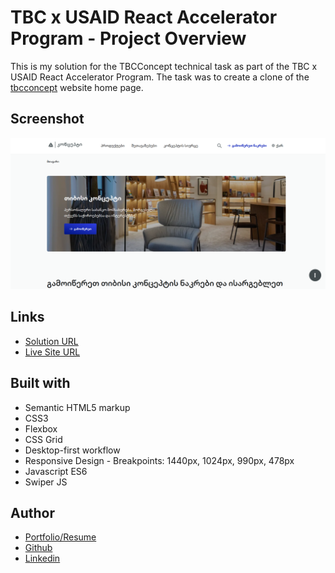 # TBC x USAID React Accelerator Program - Project Overview

This is my solution for the TBCConcept technical task as part of the TBC x USAID React Accelerator Program.
The task was to create a clone of the [tbcconcept](https://tbcconcept.ge/ge) website home page.

## Screenshot

![](./images/project-screenshot.png)

## Links

- [Solution URL](https://github.com/levansarishvili/tbc-concept)
- [Live Site URL](https://levansarishvili.github.io/tbc-concept/)

## Built with

- Semantic HTML5 markup
- CSS3
- Flexbox
- CSS Grid
- Desktop-first workflow
- Responsive Design - Breakpoints: 1440px, 1024px, 990px, 478px
- Javascript ES6
- Swiper JS

## Author

- [Portfolio/Resume](https://levansarishvili.github.io/my-cv/)
- [Github](https://github.com/levansarishvili)
- [Linkedin](https://www.linkedin.com/in/levan-sarishvili-b87245b1/)
